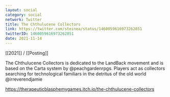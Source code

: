 ```yaml
---
layout: social
category: social
network: Twitter
title: The Chthulucene Collectors
link: https://twitter.com/steinea/status/1460059616973262851
twitterID: 1460059616973262851
date: 2021-11-14
---
```


[[2021]] / [[Posting]]

The Chthulucene Collectors is dedicated to the LandBack movement and is based on the Carta system by @peachgardenrpgs. Players act as collectors searching for technological familiars in the detritus of the old world @irreverendjamie

<https://therapeuticblasphemygames.itch.io/the-chthulucene-collectors>
